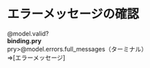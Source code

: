 # エラーメッセージの確認
@model.valid?<Br>
**binding.pry**<Br>
pry>@model.errors.full_messages（ターミナル）<Br>
=>[エラーメッセージ]
